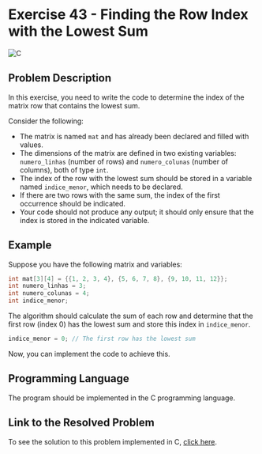 # Exercise 43 - Finding the Row Index with the Lowest Sum

![C](https://img.shields.io/badge/C-DA1F26?style=for-the-badge&logo=c&logoColor=white)

## Problem Description

In this exercise, you need to write the code to determine the index of the matrix row that contains the lowest sum.

Consider the following:

- The matrix is named `mat` and has already been declared and filled with values.
- The dimensions of the matrix are defined in two existing variables: `numero_linhas` (number of rows) and `numero_colunas` (number of columns), both of type `int`.
- The index of the row with the lowest sum should be stored in a variable named `indice_menor`, which needs to be declared.
- If there are two rows with the same sum, the index of the first occurrence should be indicated.
- Your code should not produce any output; it should only ensure that the index is stored in the indicated variable.

## Example

Suppose you have the following matrix and variables:

```c
int mat[3][4] = {{1, 2, 3, 4}, {5, 6, 7, 8}, {9, 10, 11, 12}};
int numero_linhas = 3;
int numero_colunas = 4;
int indice_menor;
```

The algorithm should calculate the sum of each row and determine that the first row (index 0) has the lowest sum and store this index in `indice_menor`.

```c
indice_menor = 0; // The first row has the lowest sum
```

Now, you can implement the code to achieve this.

## Programming Language

The program should be implemented in the C programming language.

## Link to the Resolved Problem

To see the solution to this problem implemented in C, [click here](/2020_2/CAP/Cycle11/Exercises/E43/E43.c).